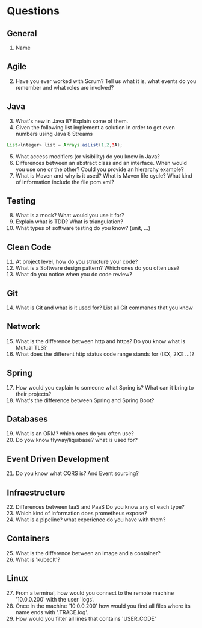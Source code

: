 # Questions

## General

1. Name

## Agile

2. Have you ever worked with Scrum? Tell us what it is, what events do you remember and what
   roles are involved?

## Java

3. What's new in Java 8? Explain some of them.
4. Given the following list implement a solution in order to get even numbers using Java 8 Streams

```java
List<lnteger> list = Arrays.asList(1,2,3A);
```

5. What access modifiers (or visibility) do you know in Java?
6. Differences between an abstract class and an interface. When would you use one or the other? Could you provide an hierarchy example?
7. What is Maven and why is it used? What is Maven life cycle? What kind of information include the file pom.xml?

## Testing

8. What is a mock? What would you use it for?
9. Explain what is TDD? What is triangulation?
10. What types of software testing do you know? (unit, ...)

## Clean Code

11. At project level, how do you structure your code?
12. What is a Software design pattern? Which ones do you often use?
13. What do you notice when you do code review?

## Git

14. What is Git and what is it used for? List all Git commands that you know

## Network

15. What is the difference between http and https? Do you know what is Mutual TLS?
16. What does the different http status code range stands for (IXX, 2XX ...)?

## Spring

17. How would you explain to someone what Spring is? What can it bring to their projects?
18. What's the difference between Spring and Spring Boot?

## Databases

19. What is an ORM? which ones do you often use?
20. Do yow know flyway/liquibase? what is used for?

## Event Driven Development

21. Do you know what CQRS is? And Event sourcing?

## Infraestructure

22. Differences between IaaS and PaaS Do you know any of each type?
23. Which kind of information does prometheus expose?
24. What is a pipeline? what experience do you have with them?

## Containers

25. What is the difference between an image and a container?
26. What is 'kubeclt'?

## Linux

27. From a terminal, how would you connect to the remote machine '10.0.0.200' with the user 'logs'.
28.  Once in the machine '10.0.0.200' how would you find all files where its name ends with '.TRACE.log'.
29. How would you filter all lines that contains 'USER_CODE'
